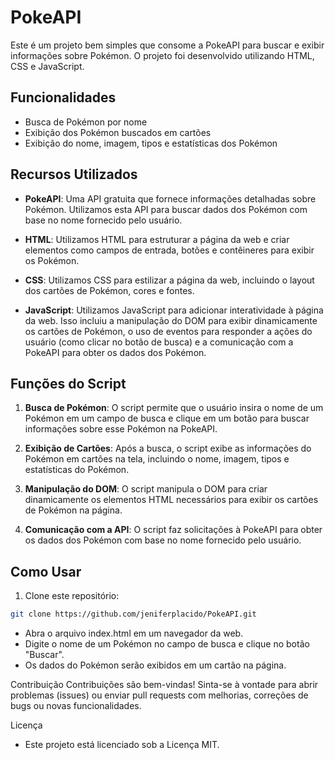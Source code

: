 # PokeAPI 

Este é um projeto bem simples que consome a PokeAPI para buscar e exibir informações sobre Pokémon. O projeto foi desenvolvido utilizando HTML, CSS e JavaScript.

## Funcionalidades

- Busca de Pokémon por nome
- Exibição dos Pokémon buscados em cartões
- Exibição do nome, imagem, tipos e estatísticas dos Pokémon

## Recursos Utilizados

- **PokeAPI**: Uma API gratuita que fornece informações detalhadas sobre Pokémon. Utilizamos esta API para buscar dados dos Pokémon com base no nome fornecido pelo usuário.

- **HTML**: Utilizamos HTML para estruturar a página da web e criar elementos como campos de entrada, botões e contêineres para exibir os Pokémon.

- **CSS**: Utilizamos CSS para estilizar a página da web, incluindo o layout dos cartões de Pokémon, cores e fontes.

- **JavaScript**: Utilizamos JavaScript para adicionar interatividade à página da web. Isso incluiu a manipulação do DOM para exibir dinamicamente os cartões de Pokémon, o uso de eventos para responder a ações do usuário (como clicar no botão de busca) e a comunicação com a PokeAPI para obter os dados dos Pokémon.

## Funções do Script

1. **Busca de Pokémon**: O script permite que o usuário insira o nome de um Pokémon em um campo de busca e clique em um botão para buscar informações sobre esse Pokémon na PokeAPI.

2. **Exibição de Cartões**: Após a busca, o script exibe as informações do Pokémon em cartões na tela, incluindo o nome, imagem, tipos e estatísticas do Pokémon.

3. **Manipulação do DOM**: O script manipula o DOM para criar dinamicamente os elementos HTML necessários para exibir os cartões de Pokémon na página.

4. **Comunicação com a API**: O script faz solicitações à PokeAPI para obter os dados dos Pokémon com base no nome fornecido pelo usuário.

## Como Usar

1. Clone este repositório:

```bash
git clone https://github.com/jeniferplacido/PokeAPI.git
```

- Abra o arquivo index.html em um navegador da web.
- Digite o nome de um Pokémon no campo de busca e clique no botão "Buscar".
- Os dados do Pokémon serão exibidos em um cartão na página.

Contribuição
Contribuições são bem-vindas! Sinta-se à vontade para abrir problemas (issues) ou enviar pull requests com melhorias, correções de bugs ou novas funcionalidades.

Licença
- Este projeto está licenciado sob a Licença MIT.